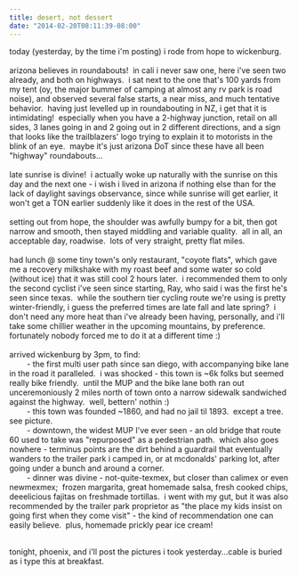 ```yaml
---
title: desert, not dessert
date: "2014-02-20T08:11:39-08:00"
---
```

                                    
today (yesterday, by the time i'm posting) i rode from hope to wickenburg.<br/><br/>arizona believes in roundabouts!  in cali i never saw one, here i've seen two already, and both on highways.  i sat next to the one that's 100 yards from my tent (oy, the major bummer of camping at almost any rv park is road noise), and observed several false starts, a near miss, and much tentative behavior.  having just levelled up in roundabouting in NZ, i get that it is intimidating!  especially when you have a 2-highway junction, retail on all sides, 3 lanes going in and 2 going out in 2 different directions, and a sign that looks like the trailblazers' logo trying to explain it to motorists in the blink of an eye.  maybe it's just arizona DoT since these have all been "highway" roundabouts...<br/><br/>late sunrise is divine!  i actually woke up naturally with the sunrise on this day and the next one - i wish i lived in arizona if nothing else than for the lack of daylight savings observance, since while sunrise will get earlier, it won't get a TON earlier suddenly like it does in the rest of the USA.<br/><br/>setting out from hope, the shoulder was awfully bumpy for a bit, then got narrow and smooth, then stayed middling and variable quality.  all in all, an acceptable day, roadwise.  lots of very straight, pretty flat miles.<br/><br/>had lunch @ some tiny town's only restaurant, "coyote flats", which gave me a recovery milkshake with my roast beef and some water so cold (without ice) that it was still cool 2 hours later.  i recommended them to only the second cyclist i've seen since starting, Ray, who said i was the first he's seen since texas.  while the southern tier cycling route we're using is pretty winter-friendly, i guess the preferred times are late fall and late spring?  i don't need any more heat than i've already been having, personally, and i'll take some chillier weather in the upcoming mountains, by preference.  fortunately nobody forced me to do it at a different time :)<br/><br/>arrived wickenburg by 3pm, to find:<br/>        - the first multi user path since san diego, with accompanying bike lane in the road it paralleled.  i was shocked - this town is ~6k folks but seemed really bike friendly.  until the MUP and the bike lane both ran out unceremoniously 2 miles north of town onto a narrow sidewalk sandwiched against the highway.  well, bettern' nothin :)<br/>        - this town was founded ~1860, and had no jail til 1893.  except a tree.  see picture.<br/>        - downtown, the widest MUP I've ever seen - an old bridge that route 60 used to take was "repurposed" as a pedestrian path.  which also goes nowhere - terminus points are the dirt behind a guardrail that eventually wanders to the trailer park i camped in, or at mcdonalds' parking lot, after going under a bunch and around a corner.<br/>        - dinner was divine - not-quite-texmex, but closer than calimex or even newmexmex;  frozen margarita, great homemade salsa, fresh cooked chips, deeelicious fajitas on freshmade tortillas.  i went with my gut, but it was also recommended by the trailer park proprietor as "the place my kids insist on going first when they come visit" - the kind of recommendation one can easily believe.  plus, homemade prickly pear ice cream!<br/><br/></p>
<p>tonight, phoenix, and i'll post the pictures i took yesterday...cable is buried as i type this at breakfast.</p>
